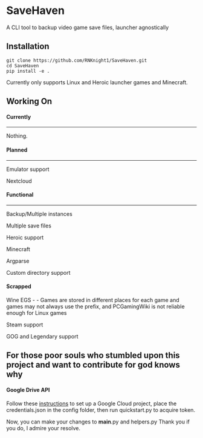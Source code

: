 # SaveHaven
A CLI tool to backup video game save files, launcher agnostically

## Installation
    git clone https://github.com/RNKnight1/SaveHaven.git
    cd SaveHaven
    pip install -e .

Currently only supports Linux and Heroic launcher games and Minecraft.

## Working On

#### Currently
--------------
Nothing.

#### Planned
------------

Emulator support

Nextcloud

#### Functional
----------------------

Backup/Multiple instances

Multiple save files

Heroic support

Minecraft

Argparse

Custom directory support

#### Scrapped

Wine EGS - - Games are stored in different places for each game and games may not always use the prefix, and PCGamingWiki is not reliable enough for Linux games

Steam support

GOG and Legendary support

## For those poor souls who stumbled upon this project and want to contribute for god knows why

#### Google Drive API
Follow these [instructions](https://developers.google.com/drive/api/quickstart/python) to set up a Google Cloud project, place the credentials.json in the config folder, then run quickstart.py to acquire token.

Now, you can make your changes to __main__.py and helpers.py
Thank you if you do, I admire your resolve.
